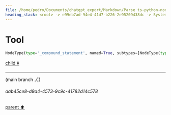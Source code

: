 ```yaml
---
file: /home/pedro/Documents/chatgpt_export/Markdown/Parse ts-python-node-types JSON.md
heading_stack: <root> -> e99eb7ad-94e4-41d7-b226-2e95209438dc -> System -> f5218b62-0612-4055-a04f-15c2a4456b30 -> System -> aaa24a7d-6d79-4f2a-aa46-73a3895b401a -> User -> e2bcdb24-7d4d-4880-bc78-36cac65ea2b7 -> Assistant -> 3af7ae0b-c579-4d4a-90d3-732ef36c4077 -> Assistant -> 8d7a4cfc-4710-4160-b2cd-0ae6821ce860 -> Tool -> 4d1b6605-d6a7-4faf-a82b-dbdbcecc9118 -> Assistant -> aaa292e7-abf4-48a3-8ec5-c9395760f1df -> User -> 95e92a2a-1ecc-4d37-a231-440fb0df8742 -> Assistant -> 61a16991-9ab7-4460-a1c6-a8b1a7370e7e -> Assistant -> 62ccd67c-1542-4215-8ac3-81d905af856a -> Tool -> 3842346c-c97b-4398-8973-b03072176022 -> Assistant -> ae562db2-9408-4995-aff8-83204950a0e6 -> Assistant -> 48038f5b-5642-4239-92fc-ed7a2c2bbf2e -> Tool -> 86358309-252e-450f-82d1-f0b27959217b -> Assistant -> 5832b2f2-9f18-4013-9a6c-8fe0a4fbe805 -> Assistant -> 54b26d93-fb7f-4ce3-92f0-672c2459392a -> Tool -> f9f6837a-d02a-400d-8afe-f5b2250bb4bd -> Assistant -> 318c246e-abbf-433e-80b8-59b11912d7c9 -> Assistant -> 89778cd6-69e2-418c-8509-700ee06e2255 -> Tool
---
```

# Tool

```python
NodeType(type='_compound_statement', named=True, subtypes=[NodeType(type='class_definition', named=True, subtypes=[]), NodeType(type='decorated_definition', named=True, subtypes=[]), NodeType(type='for_statement', named=True, subtypes=[]), NodeType(type='function_definition', named=True, subtypes=[]), NodeType(type='if_statement', named=True, subtypes=[]), NodeType(type='match_statement', named=True, subtypes=[]), NodeType(type='try_statement', named=True, subtypes=[]), NodeType(type='while_statement', named=True, subtypes=[]), NodeType(type='with_statement', named=True, subtypes=[])])
```

[child ⬇️](#aab45ce8-d9a4-4573-9c9c-41782d14c578)

---

(main branch ⎇)
###### aab45ce8-d9a4-4573-9c9c-41782d14c578
[parent ⬆️](#89778cd6-69e2-418c-8509-700ee06e2255)
